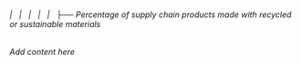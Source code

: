 ###### |   |   |   |   |   ├── Percentage of supply chain products made with recycled or sustainable materials

*Add content here*